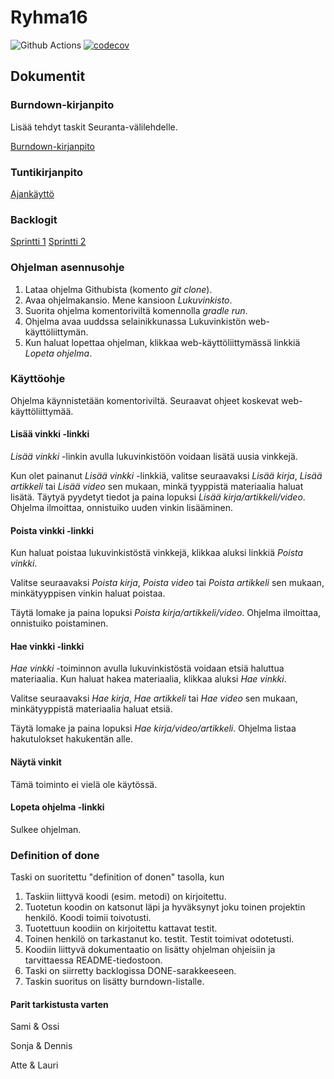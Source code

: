 # Ryhma16
![Github Actions](https://github.com/vuorenkoski/ryhma16/workflows/Automaattitesti/badge.svg)
[![codecov](https://codecov.io/gh/vuorenkoski/ryhma16/branch/main/graph/badge.svg?token=N8XK23PROJ)](https://codecov.io/gh/vuorenkoski/ryhma16)

## Dokumentit

### Burndown-kirjanpito
Lisää tehdyt taskit Seuranta-välilehdelle.

[Burndown-kirjanpito](https://docs.google.com/spreadsheets/d/1F7UD5SX0QfkrZj2iQEsYmjWsCflqhhSRyLpn6-PuG4c/edit#gid=0)

### Tuntikirjanpito
[Ajankäyttö](https://github.com/vuorenkoski/ryhma16/blob/main/Dokumentaatio/Ajankaytto.md)

### Backlogit

[Sprintti 1](https://github.com/vuorenkoski/ryhma16/projects/2)
[Sprintti 2](https://github.com/vuorenkoski/ryhma16/projects/3)

### Ohjelman asennusohje

1. Lataa ohjelma Githubista (komento *git clone*).
2. Avaa ohjelmakansio. Mene kansioon *Lukuvinkisto*.
3. Suorita ohjelma komentoriviltä komennolla *gradle run*.
4. Ohjelma avaa uuddssa selainikkunassa Lukuvinkistön web-käyttöliittymän.
5. Kun haluat lopettaa ohjelman, klikkaa web-käyttöliittymässä linkkiä *Lopeta ohjelma*.

### Käyttöohje

Ohjelma käynnistetään komentoriviltä. Seuraavat ohjeet koskevat web-käyttöliittymää.

#### Lisää vinkki -linkki

*Lisää vinkki* -linkin avulla lukuvinkistöön voidaan lisätä uusia vinkkejä.

Kun olet painanut *Lisää vinkki* -linkkiä, valitse seuraavaksi *Lisää kirja*, *Lisää artikkeli* tai *Lisää video* sen mukaan, minkä tyyppistä materiaalia haluat lisätä. Täytyä pyydetyt tiedot ja paina lopuksi *Lisää kirja/artikkeli/video*. Ohjelma ilmoittaa, onnistuiko uuden vinkin lisääminen.

#### Poista vinkki -linkki

Kun haluat poistaa lukuvinkistöstä vinkkejä, klikkaa aluksi linkkiä *Poista vinkki*.

Valitse seuraavaksi *Poista kirja*, *Poista video* tai *Poista artikkeli* sen mukaan, minkätyyppisen vinkin haluat poistaa.

Täytä lomake ja paina lopuksi *Poista kirja/artikkeli/video*. Ohjelma ilmoittaa, onnistuiko poistaminen.

#### Hae vinkki -linkki

*Hae vinkki* -toiminnon avulla lukuvinkistöstä voidaan etsiä haluttua materiaalia. Kun haluat hakea materiaalia, klikkaa aluksi *Hae vinkki*.

Valitse seuraavaksi *Hae kirja*, *Hae artikkeli* tai *Hae video* sen mukaan, minkätyyppistä materiaalia haluat etsiä.

Täytä lomake ja paina lopuksi *Hae kirja/video/artikkeli*. Ohjelma listaa hakutulokset hakukentän alle.

#### Näytä vinkit

Tämä toiminto ei vielä ole käytössä.

#### Lopeta ohjelma -linkki

Sulkee ohjelman.


### Definition of done

Taski on suoritettu "definition of donen" tasolla, kun
1. Taskiin liittyvä koodi (esim. metodi) on kirjoitettu.
2. Tuotetun koodin on katsonut läpi ja hyväksynyt joku toinen projektin henkilö. Koodi toimii toivotusti.
3. Tuotettuun koodiin on kirjoitettu kattavat testit.
4. Toinen henkilö on tarkastanut ko. testit. Testit toimivat odotetusti.
5. Koodiin liittyvä dokumentaatio on lisätty  ohjelman ohjeisiin ja tarvittaessa README-tiedostoon.
6. Taski on siirretty backlogissa DONE-sarakkeeseen.
7. Taskin suoritus on lisätty burndown-listalle.

#### Parit tarkistusta varten

Sami & Ossi

Sonja & Dennis

Atte & Lauri
